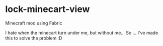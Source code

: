 # lock-minecart-view
Minecraft mod using Fabric

I hate when the minecart turn under me, but without me...
So ... I've made this to solve the problem :D

